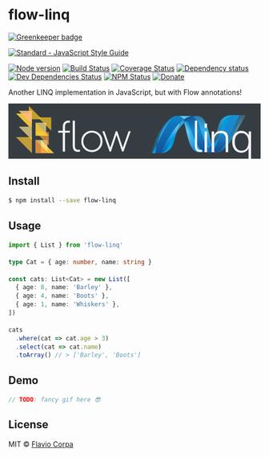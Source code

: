 # flow-linq

[![Greenkeeper badge](https://badges.greenkeeper.io/kutyel/flow-linq.svg)](https://greenkeeper.io/)

[![Standard - JavaScript Style Guide](https://cdn.rawgit.com/feross/standard/master/badge.svg)](https://github.com/feross/standard)

[![Node version](https://img.shields.io/node/v/flow-linq.svg?style=flat-square)](https://www.npmjs.org/package/flow-linq)
[![Build Status](https://img.shields.io/travis/kutyel/flow-linq/master.svg?style=flat-square)](https://travis-ci.org/kutyel/flow-linq)
[![Coverage Status](https://img.shields.io/coveralls/kutyel/flow-linq.svg?style=flat-square)](https://coveralls.io/github/kutyel/flow-linq)
[![Dependency status](https://img.shields.io/david/kutyel/flow-linq.svg?style=flat-square)](https://david-dm.org/kutyel/flow-linq)
[![Dev Dependencies Status](https://img.shields.io/david/dev/kutyel/flow-linq.svg?style=flat-square)](https://david-dm.org/kutyel/flow-linq#info=devDependencies)
[![NPM Status](https://img.shields.io/npm/dm/flow-linq.svg?style=flat-square)](https://www.npmjs.org/package/flow-linq)
[![Donate](https://img.shields.io/badge/donate-paypal-blue.svg?style=flat-square)](https://paypal.me/flaviocorpa)

Another LINQ implementation in JavaScript, but with Flow annotations!

[![flow-linq](https://raw.githubusercontent.com/kutyel/flow-linq/master/flow-linq.png)](https://flow.org/en/)

## Install
```sh
$ npm install --save flow-linq
```
## Usage
```ts
import { List } from 'flow-linq'

type Cat = { age: number, name: string }

const cats: List<Cat> = new List([
  { age: 8, name: 'Barley' },
  { age: 4, name: 'Boots' },
  { age: 1, name: 'Whiskers' },
])

cats
  .where(cat => cat.age > 3)
  .select(cat => cat.name)
  .toArray() // > ['Barley', 'Boots']
```
## Demo
```ts
// TODO: fancy gif here 😎
```
## License

MIT © [Flavio Corpa](http://flaviocorpa.com)
